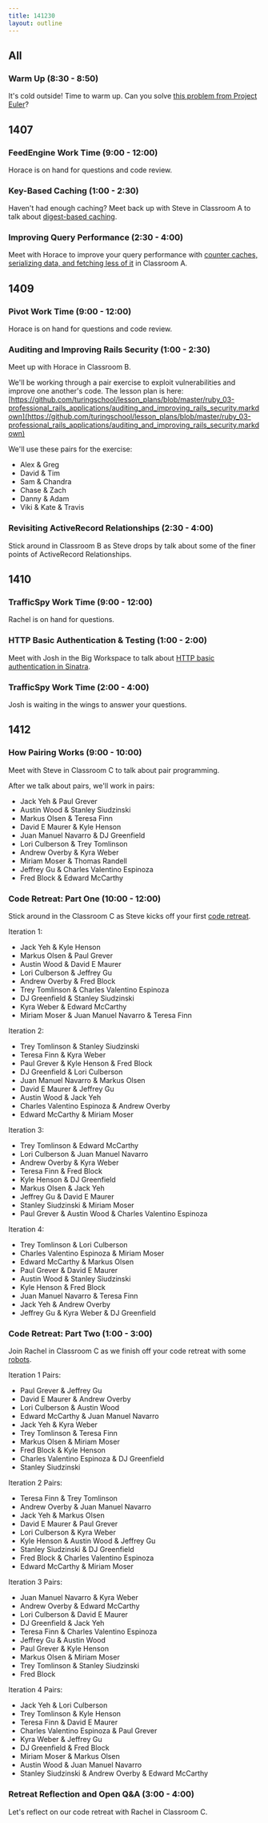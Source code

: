 ```yaml
---
title: 141230
layout: outline
---
```


## All

### Warm Up (8:30 - 8:50)

It's cold outside! Time to warm up. Can you solve [this problem from Project Euler](https://projecteuler.net/problem=10)?

## 1407

### FeedEngine Work Time (9:00 - 12:00)

Horace is on hand for questions and code review.

### Key-Based Caching (1:00 - 2:30)

Haven't had enough caching? Meet back up with Steve in Classroom A to talk about [digest-based caching](http://tutorials.jumpstartlab.com/topics/performance/digest_based_caching.html).

### Improving Query Performance (2:30 - 4:00)

Meet with Horace to improve your query performance with [counter caches, serializing data, and fetching less of it](http://tutorials.jumpstartlab.com/topics/performance/queries.html) in Classroom A.

## 1409

### Pivot Work Time (9:00 - 12:00)

Horace is on hand for questions and code review.

### Auditing and Improving Rails Security (1:00 - 2:30)

Meet up with Horace in Classroom B.

We'll be working through a pair exercise to exploit vulnerabilities and improve one another's code. The lesson plan is here: [https://github.com/turingschool/lesson_plans/blob/master/ruby_03-professional_rails_applications/auditing_and_improving_rails_security.markdown](https://github.com/turingschool/lesson_plans/blob/master/ruby_03-professional_rails_applications/auditing_and_improving_rails_security.markdown)

We'll use these pairs for the exercise:

* Alex & Greg
* David & Tim
* Sam & Chandra
* Chase & Zach
* Danny & Adam
* Viki & Kate & Travis

### Revisiting ActiveRecord Relationships (2:30 - 4:00)

Stick around in Classroom B as Steve drops by talk about some of the finer points of ActiveRecord Relationships.

## 1410

### TrafficSpy Work Time (9:00 - 12:00)

Rachel is on hand for questions.

### HTTP Basic Authentication & Testing (1:00 - 2:00)

Meet with Josh in the Big Workspace to talk about [HTTP basic authentication in Sinatra](https://github.com/turingschool/lesson_plans/blob/master/ruby_02-web_applications_with_ruby/http_auth.markdown).

### TrafficSpy Work Time (2:00 - 4:00)

Josh is waiting in the wings to answer your questions.

## 1412

### How Pairing Works (9:00 - 10:00)

Meet with Steve in Classroom C to talk about pair programming.

After we talk about pairs, we'll work in pairs:

* Jack Yeh & Paul Grever
* Austin Wood & Stanley Siudzinski
* Markus Olsen & Teresa Finn
* David E Maurer & Kyle Henson
* Juan Manuel Navarro & DJ Greenfield
* Lori Culberson & Trey Tomlinson
* Andrew Overby & Kyra Weber
* Miriam Moser & Thomas Randell
* Jeffrey Gu & Charles Valentino Espinoza
* Fred Block & Edward McCarthy

### Code Retreat: Part One (10:00 - 12:00)

Stick around in the Classroom C as Steve kicks off your first [code retreat](http://www.tablexi.com/blog/2013/05/what-is-a-code-retreat-anyway-and-how-to-persuade-the-big-cheese-to-sponsor-one/developers/).

Iteration 1: 

* Jack Yeh & Kyle Henson
* Markus Olsen & Paul Grever
* Austin Wood & David E Maurer
* Lori Culberson & Jeffrey Gu
* Andrew Overby & Fred Block
* Trey Tomlinson & Charles Valentino Espinoza
* DJ Greenfield & Stanley Siudzinski
* Kyra Weber & Edward McCarthy
* Miriam Moser & Juan Manuel Navarro & Teresa Finn

Iteration 2:

* Trey Tomlinson & Stanley Siudzinski
* Teresa Finn & Kyra Weber
* Paul Grever & Kyle Henson & Fred Block
* DJ Greenfield & Lori Culberson
* Juan Manuel Navarro & Markus Olsen
* David E Maurer & Jeffrey Gu
* Austin Wood & Jack Yeh
* Charles Valentino Espinoza & Andrew Overby
* Edward McCarthy & Miriam Moser

Iteration 3:

* Trey Tomlinson & Edward McCarthy
* Lori Culberson & Juan Manuel Navarro
* Andrew Overby & Kyra Weber
* Teresa Finn & Fred Block
* Kyle Henson & DJ Greenfield
* Markus Olsen & Jack Yeh
* Jeffrey Gu & David E Maurer
* Stanley Siudzinski & Miriam Moser
* Paul Grever & Austin Wood & Charles Valentino Espinoza

Iteration 4: 

* Trey Tomlinson & Lori Culberson
* Charles Valentino Espinoza & Miriam Moser
* Edward McCarthy & Markus Olsen
* Paul Grever & David E Maurer
* Austin Wood & Stanley Siudzinski
* Kyle Henson & Fred Block
* Juan Manuel Navarro & Teresa Finn
* Jack Yeh & Andrew Overby
* Jeffrey Gu & Kyra Weber & DJ Greenfield

### Code Retreat: Part Two (1:00 - 3:00)

Join Rachel in Classroom C as we finish off your code retreat with some [robots](https://github.com/turingschool/code_retreat).

Iteration 1 Pairs:

* Paul Grever & Jeffrey Gu
* David E Maurer & Andrew Overby
* Lori Culberson & Austin Wood
* Edward McCarthy & Juan Manuel Navarro
* Jack Yeh & Kyra Weber
* Trey Tomlinson & Teresa Finn
* Markus Olsen & Miriam Moser
* Fred Block & Kyle Henson
* Charles Valentino Espinoza & DJ Greenfield
* Stanley Siudzinski

Iteration 2 Pairs:

* Teresa Finn & Trey Tomlinson
* Andrew Overby & Juan Manuel Navarro
* Jack Yeh & Markus Olsen
* David E Maurer & Paul Grever
* Lori Culberson & Kyra Weber
* Kyle Henson & Austin Wood & Jeffrey Gu 
* Stanley Siudzinski & DJ Greenfield
* Fred Block & Charles Valentino Espinoza
* Edward McCarthy & Miriam Moser

Iteration 3 Pairs:

* Juan Manuel Navarro & Kyra Weber
* Andrew Overby & Edward McCarthy
* Lori Culberson & David E Maurer
* DJ Greenfield & Jack Yeh
* Teresa Finn & Charles Valentino Espinoza
* Jeffrey Gu & Austin Wood
* Paul Grever & Kyle Henson
* Markus Olsen & Miriam Moser
* Trey Tomlinson & Stanley Siudzinski
* Fred Block

Iteration 4 Pairs:

* Jack Yeh & Lori Culberson
* Trey Tomlinson & Kyle Henson
* Teresa Finn & David E Maurer
* Charles Valentino Espinoza & Paul Grever
* Kyra Weber & Jeffrey Gu
* DJ Greenfield & Fred Block
* Miriam Moser & Markus Olsen
* Austin Wood & Juan Manuel Navarro
* Stanley Siudzinski & Andrew Overby & Edward McCarthy

### Retreat Reflection and Open Q&A (3:00 - 4:00)

Let's reflect on our code retreat with Rachel in Classroom C.
